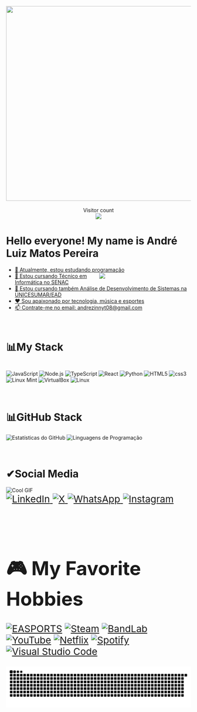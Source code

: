 <img src="https://i.pinimg.com/originals/e0/0c/bf/e00cbfe0045873ca3306b88560f9dc01.gif" width="1000" height="530" />



<p align="center"> 
  Visitor count<br>
  <img src="https://profile-counter.glitch.me/drezinnxs10/count.svg"/>



# Hello everyone! My name is André Luiz Matos Pereira <a href="https://visitcount.itsvg.in">



- 🔭 Atualmente, estou estudando programação <img src = "https://i.pinimg.com/originals/69/e6/f6/69e6f674d4ab40834c31493d21d9560c.gif" width = "250px" align = "right">
- 📌 Estou cursando Técnico em Informática no SENAC
- 📌 Estou cursando também Análise de Desenvolvimento de Sistemas na UNICESUMAR/EAD
- ❤  Sou apaixonado por tecnologia, música e esportes
- 📫 Contrate-me no email: andrezinnyt08@gmail.com


<h1><br>📊My Stack<br></h1>
<div style="display: incline_block"><br>
<img src="https://img.shields.io/badge/JavaScript-DAA520?style=for-the-badge&logo=javascript&logoColor=FFFAFA" alt="JavaScript" />
<img src="https://img.shields.io/badge/Node.js-339933?style=for-the-badge&logo=node.js&logoColor=white" alt="Node.js" />
<img src="https://img.shields.io/badge/TypeScript-007ACC?style=for-the-badge&logo=typescript&logoColor=white" alt="TypeScript" />
<img src="https://img.shields.io/badge/React-61DAFB?style=for-the-badge&logo=react&logoColor=black" alt="React" />
<img src="https://img.shields.io/badge/Python-333333?style=for-the-badge&logo=python&logoColor=FFD43B" alt="Python" />
<img src="https://img.shields.io/badge/HTML5-E34F26?style=for-the-badge&logo=html5&logoColor=FFFFFF" alt="HTML5" />
<img src="https://img.shields.io/badge/css3-3776AB?style=for-the-badge&logo=css3&logoColor=FFD43B" alt="css3" />
<img src="https://img.shields.io/badge/Linux_Mint-87CF3F?style=for-the-badge&logo=linuxmint&logoColor=white" alt="Linux Mint" />
<img src="https://img.shields.io/badge/VirtualBox-1E90FF?style=for-the-badge&logo=virtualbox&logoColor=white" alt="VirtualBox" />
<img src="https://img.shields.io/badge/Linux-FCC624?style=for-the-badge&logo=linux&logoColor=white" alt="Linux" />

</div>
 <h1><br>📊GitHub Stack<br></h1>
    <a href-"https://github.com/drezinnxs10">
   <img src="https://github-readme-stats.vercel.app/api?username=drezinnxs10&show_icons=true&theme=tokyonight" alt="Estatísticas do GitHub" />
   <img src="https://github-readme-stats.vercel.app/api/top-langs/?username=drezinnxs10&layout=compact&theme=tokyonight" alt="Linguagens de Programação" />
   
</div>
</div>

<h1><br>✔Social Media<br></h1>
<img src="https://media.giphy.com/media/j5oP7zSilio3SewxAA/giphy.gif?cid=790b7611cgez05fmbv48vlihp0nt8t39rs2vrgjbgdv25p5u&ep=v1_gifs_search&rid=giphy.gif&ct=g" alt="Cool GIF" width="500"/>

<div style="font-size: 26px;">
    <a href="https://linkedin.com/in/andré-luiz-matos-pereira-633244282/" target="_blank">
        <img src="https://img.shields.io/badge/LinkedIn-363636?style=for-the-badge&logo=linkedIn&logoColor=white" alt="LinkedIn" />
    </a>
    <a href="https://twitter.com/@_drezinnxs10" target="_blank">
       <img src="https://img.shields.io/badge/Twitter-363636?style=for-the-badge&logo=x&logoColor=white" alt="X" />
    </a>
    <a href="https://wa.me/+5511989795701" target="_blank">
        <img src="https://img.shields.io/badge/WhatsApp-363636?style=for-the-badge&logo=whatsapp&logoColor=white" alt="WhatsApp" />
    </a>
    <a href="https://instagram.com/_drezinnxs10" target="_blank">
        <img src="https://img.shields.io/badge/Instagram-363636?style=for-the-badge&logo=instagram&logoColor=white" alt="Instagram" />
    </a>

### <h1><br>🎮 My Favorite Hobbies</br></h1>
[![EASPORTS](https://img.shields.io/badge/EA_SPORTS-FFFAFA?style=for-the-badge&logo=ea&logoColor=black)](https://www.ea.com/games/fifa)
[![Steam](https://img.shields.io/badge/Steam-000000?style=for-the-badge&logo=steam&logoColor=white)](https://store.steampowered.com)
[![BandLab](https://img.shields.io/badge/BandLab-FF1D25?style=for-the-badge&logo=bandlab&logoColor=white)](https://www.bandlab.com)
[![YouTube](https://img.shields.io/badge/YouTube-FF0000?style=for-the-badge&logo=youtube&logoColor=white)](https://www.youtube.com)
[![Netflix](https://img.shields.io/badge/Netflix-E50914?style=for-the-badge&logo=netflix&logoColor=white)](https://www.netflix.com)
[![Spotify](https://img.shields.io/badge/Spotify-1DB954?style=for-the-badge&logo=spotify&logoColor=white)](https://www.spotify.com)
[![Visual Studio Code](https://img.shields.io/badge/Visual_Studio_Code-007ACC?style=for-the-badge&logo=visualstudiocode&logoColor=white)](https://code.visualstudio.com/)




 
</div>

<picture align="center">
  <source media="(prefers-color-scheme: dark)" srcset="https://raw.githubusercontent.com/drezinnxs10/drezinnxs10/output/github-contribution-grid-snake-dark.svg">
  <source media="(prefers-color-scheme: light)" srcset="https://raw.githubusercontent.com/drezinnxs10/drezinnxs10/output/github-contribution-grid-snake-dark.svg">
  <img align="center" alt="github contribution grid snake animation" src="https://raw.githubusercontent.com/drezinnxs10/drezinnxs10/output/github-contribution-grid-snake.svg">
</picture>
    
</div>
          
          
  
          

